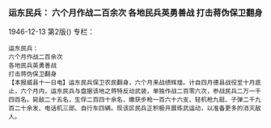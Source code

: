 ### 运东民兵：  六个月作战二百余次  各地民兵英勇善战  打击蒋伪保卫翻身

1946-12-13
第2版()
专栏：

    运东民兵：
    六个月作战二百余次
    各地民兵英勇善战
    打击蒋伪保卫翻身
    【本报威县十一日电】运东民兵保卫农民翻身，六个月来战绩辉煌。计自四月德县战役至十月底止，六个月内，运东民兵与盘据该地之蒋特反动武装，单独作战二百零六次，参战民兵二万一千四百名。毙敌二十五名，生俘二百四十余名，缴获步枪一百六十六支、轻机枪九挺、子弹二千九百二十余发、电话机三部、自行车四辆。现该区民兵正积极开展练武运动，以准备更多的消灭敌人。
